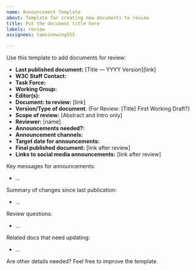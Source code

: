 ```yaml
---
name: Announcement Template
about: Template for creating new documents to review
title: Put the document title here
labels: review
assignees: tamsinewing555

---
```


Use this template to add documents for review:

- **Last published document:** [Title — YYYY Version][link]
- **W3C Staff Contact:** 
- **Task Force:**
- **Working Group:**
- **Editor(s):**
- **Document: to review:** [link]
- **Version/Type of document**: (For Review: [Title] First Working Draft?)
- **Scope of review:** [Abstract and Intro only]
- **Reviewer:** [name]
- **Announcements needed?:**
- **Announcement channels:**
- **Target date for announcements:** 
- **Final published document:** [link after review]
- **Links to social media announcements:** [link after review]

Key messages for announcements:
- ...

Summary of changes since last publication:
- ...

Review questions:
- ...

Related docs that need updating:
- ...

Are other details needed? 
Feel free to improve the template.

